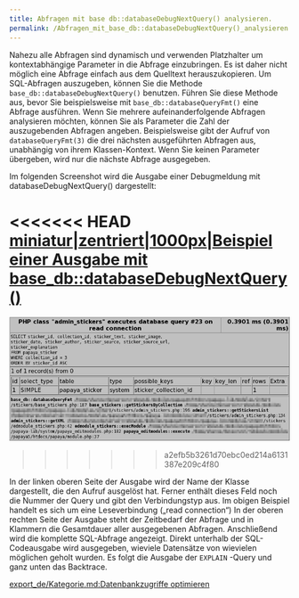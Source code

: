 ```yaml
---
title: Abfragen mit base db::databaseDebugNextQuery() analysieren.
permalink: /Abfragen_mit_base_db::databaseDebugNextQuery()_analysieren./
---
```


Nahezu alle Abfragen sind dynamisch und verwenden Platzhalter um kontextabhängige Parameter in die Abfrage einzubringen. Es ist daher nicht möglich eine Abfrage einfach aus dem Quelltext herauszukopieren. Um SQL-Abfragen auszugeben, können Sie die Methode `base_db::databaseDebugNextQuery()` benutzen. Führen Sie diese Methode aus, bevor Sie beispielsweise mit `base_db::databaseQueryFmt()` eine Abfrage ausführen. Wenn Sie mehrere aufeinanderfolgende Abfragen analysieren möchten, können Sie als Parameter die Zahl der auszugebenden Abfragen angeben. Beispielsweise gibt der Aufruf von `databaseQueryFmt(3)` die drei nächsten ausgeführten Abfragen aus, unabhängig von ihrem Klassen-Kontext. Wenn Sie keinen Parameter übergeben, wird nur die nächste Abfrage ausgegeben.

Im folgenden Screenshot wird die Ausgabe einer Debugmeldung mit databaseDebugNextQuery() dargestellt:

<<<<<<< HEAD
[miniatur|zentriert|1000px|Beispiel einer Ausgabe mit base_db::databaseDebugNextQuery()](/images/File:base_db_databasedebugnextquery.png )
=======
![File:Base_db_databasedebugnextquery.png](images/Base_db_databasedebugnextquery.png)
>>>>>>> a2efb5b3261d70ebc0ed214a6131387e209c4f80

In der linken oberen Seite der Ausgabe wird der Name der Klasse dargestellt, die den Aufruf ausgelöst hat. Ferner enthält dieses Feld noch die Nummer der Query und gibt den Verbindungstyp aus. Im obigen Beispiel handelt es sich um eine Leseverbindung („read connection“) In der oberen rechten Seite der Ausgabe steht der Zeitbedarf der Abfrage und in Klammern die Gesamtdauer aller ausgegebenen Abfragen. Anschließend wird die komplette SQL-Abfrage angezeigt. Direkt unterhalb der SQL-Codeausgabe wird ausgegeben, wieviele Datensätze von wievielen möglichen geholt wurden. Es folgt die Ausgabe der `EXPLAIN` -Query und ganz unten das Backtrace.

[export_de/Kategorie.md:Datenbankzugriffe optimieren](export_de/Kategorie.md:Datenbankzugriffe_optimieren )
